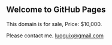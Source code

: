 ## Welcome to GitHub Pages

This domain is for sale, Price: $10,000.

Please contact me. [luoguix@gmail.com](mailto:luoguix@gmail.com)
